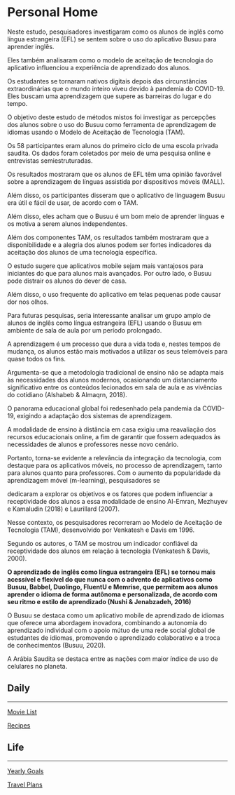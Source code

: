 # Personal Home

Neste estudo, pesquisadores investigaram como os alunos de inglês como língua estrangeira (EFL) se sentem sobre o uso do aplicativo Busuu para aprender inglês. 

Eles também analisaram como o modelo de aceitação de tecnologia do aplicativo influenciou a experiência de aprendizado dos alunos.

Os estudantes se tornaram nativos digitais depois das circunstâncias extraordinárias que o mundo inteiro viveu devido à pandemia do COVID-19. Eles buscam uma aprendizagem que supere as barreiras do lugar e do tempo. 

O objetivo deste estudo de métodos mistos foi investigar as percepções dos alunos sobre o uso do Busuu como ferramenta de aprendizagem de idiomas usando o Modelo de Aceitação de Tecnologia (TAM). 

Os 58 participantes eram alunos do primeiro ciclo de uma escola privada saudita. Os dados foram coletados por meio de uma pesquisa online e entrevistas semiestruturadas. 

Os resultados mostraram que os alunos de EFL têm uma opinião favorável sobre a aprendizagem de línguas assistida por dispositivos móveis (MALL).

Além disso, os participantes disseram que o aplicativo de linguagem Busuu era útil e fácil de usar, de acordo com o TAM. 

Além disso, eles acham que o Busuu é um bom meio de aprender línguas e os motiva a serem alunos independentes. 

Além dos componentes TAM, os resultados também mostraram que a disponibilidade e a alegria dos alunos podem ser fortes indicadores da aceitação dos alunos de uma tecnologia específica.

O estudo sugere que aplicativos mobile sejam mais vantajosos para iniciantes do que para alunos mais avançados. Por outro lado, o Busuu pode distrair os alunos do dever de casa. 

Além disso, o uso frequente do aplicativo em telas pequenas pode causar dor nos olhos. 

Para futuras pesquisas, seria interessante analisar um grupo amplo de alunos de inglês como língua estrangeira (EFL) usando o Busuu em ambiente de sala de aula por um período prolongado.

A aprendizagem é um processo que dura a vida toda e, nestes tempos de mudança, os alunos estão mais motivados a utilizar os seus telemóveis para quase todos os fins.

Argumenta-se que a metodologia tradicional de ensino não se adapta mais às necessidades dos alunos modernos, ocasionando um distanciamento significativo entre os conteúdos lecionados em sala de aula e as vivências do cotidiano (Alshabeb & Almaqrn, 2018).

O panorama educacional global foi redesenhado pela pandemia da COVID-19, exigindo a adaptação dos sistemas de aprendizagem.

A modalidade de ensino à distância em casa exigiu uma reavaliação dos recursos educacionais online, a fim de garantir que fossem adequados às necessidades de alunos e professores nesse novo cenário.

Portanto, torna-se evidente a relevância da integração da tecnologia, com destaque para os aplicativos móveis, no processo de aprendizagem, tanto para alunos quanto para professores.
Com o aumento da popularidade da aprendizagem móvel (m-learning), pesquisadores se 

dedicaram a explorar os objetivos e os fatores que podem influenciar a receptividade dos alunos a essa modalidade de ensino Al-Emran, Mezhuyev e Kamaludin (2018) e Laurillard (2007).

Nesse contexto, os pesquisadores recorreram ao Modelo de Aceitação de Tecnologia (TAM), desenvolvido por Venkatesh e Davis em 1996. 

Segundo os autores, o TAM se mostrou um indicador confiável da receptividade dos alunos em relação à tecnologia (Venkatesh & Davis, 2000).

**O aprendizado de inglês como língua estrangeira (EFL) se tornou mais acessível e flexível do que nunca com o advento de aplicativos como Busuu, Babbel, Duolingo, FluentU e Memrise, que permitem aos alunos aprender o idioma de forma autônoma e personalizada, de acordo com seu ritmo e estilo de aprendizado (Nushi & Jenabzadeh, 2016)**

O Busuu se destaca como um aplicativo mobile de aprendizado de idiomas que oferece uma abordagem inovadora, combinando a autonomia do aprendizado individual com o apoio mútuo de uma rede social global de estudantes de idiomas, promovendo o aprendizado colaborativo e a troca de conhecimentos (Busuu, 2020).

A Arábia Saudita se destaca entre as nações com maior índice de uso de celulares no planeta.

## Daily

---

[Movie List](https://www.notion.so/Movie-List-b80a417987f94406b53489249ec75d7d?pvs=21)

[Recipes](https://www.notion.so/7748cd17e66349cdb620786e4a1980da?pvs=21)

## Life

---

[Yearly Goals](https://www.notion.so/Yearly-Goals-cb759ec7c2094d69818cb2949d48686b?pvs=21)

[Travel Plans](https://www.notion.so/d9797d0600304193b00dea4eeeea6c60?pvs=21)